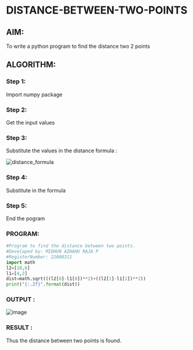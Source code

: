 # DISTANCE-BETWEEN-TWO-POINTS

## AIM:

To write a python program to find the distance two 2 points

## ALGORITHM:

### Step 1: 

Import numpy package

### Step 2: 

Get the input values

### Step 3: 

Substitute the values in the distance formula :

![distance_formula](https://user-images.githubusercontent.com/118054670/211180587-a281ecbe-b7af-4835-a5d0-5ea3304577a7.png)

### Step 4: 

Substitute in the formula 

### Step 5: 

End the pogram

### PROGRAM:
```python
#Program to find the distance between two points.  
#Developed by: MIDHUN AZHAHU RAJA P  
#RegisterNumber: 22008311   
import math  
l2=[10,6]  
l1=[4,2]  
dist=math.sqrt(((l2[0]-l1[0])**2)+((l2[1]-l1[1])**2))  
print("{:.2f}".format(dist))  
```
### OUTPUT :

![image](https://user-images.githubusercontent.com/118054670/211180523-cc10e368-8a71-4020-8c5c-b735725f4c01.png)

### RESULT  :

Thus the distance between two points is found.

